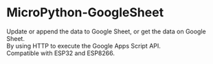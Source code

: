 # MicroPython-GoogleSheet
Update or append the data to Google Sheet, or get the data on Google Sheet.  
By using HTTP to execute the Google Apps Script API.  
Compatible with ESP32 and ESP8266.
